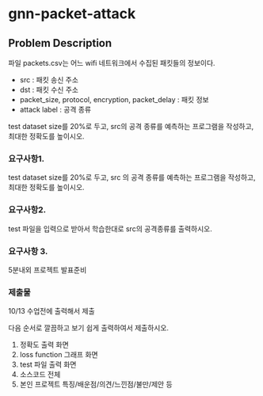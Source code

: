 # gnn-packet-attack

## Problem Description

파일 packets.csv는 어느 wifi 네트워크에서 수집된 패킷들의 정보이다.
 - src : 패킷 송신 주소
 - dst : 패킷 수신 주소
 - packet_size, protocol, encryption, packet_delay : 패킷 정보
 - attack label : 공격 종류

test dataset size를 20%로 두고, src의 공격 종류를 예측하는 프로그램을 작성하고, 최대한 정확도를 높이시오.

### 요구사항1.
test dataset size를 20%로 두고, src 의 공격 종류를 예측하는 프로그램을 작성하고, 최대한 정확도를 높이시오.

### 요구사항2.
test 파일을 입력으로 받아서 학습한대로 src의 공격종류를 출력하시오.

### 요구사항 3.
5분내외 프로젝트 발표준비


### 제출물
10/13 수업전에 출력해서 제출

다음 순서로 깔끔하고 보기 쉽게 출력하여서 제출하시오.

1. 정확도 출력 화면
2. loss function 그래프 화면
3. test 파일 출력 화면
4. 소스코드 전체
5. 본인 프로젝트 특징/배운점/의견/느낀점/불만/제안 등
